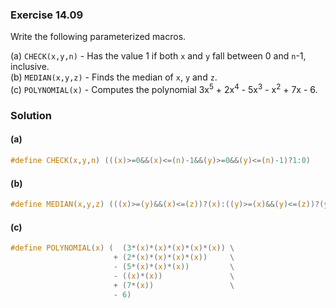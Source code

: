 ### Exercise 14.09

Write the following parameterized macros.

(a) `CHECK(x,y,n)` - Has the value 1 if both `x` and `y` fall between 0 and
`n`-1, inclusive.  
(b) `MEDIAN(x,y,z)` - Finds the median of `x`, `y` and `z`.  
(c) `POLYNOMIAL(x)` - Computes the polynomial 3x<sup>5</sup> + 2x<sup>4</sup> -
5x<sup>3</sup> - x<sup>2</sup> + 7x - 6.

### Solution

#### (a)

```c
#define CHECK(x,y,n) (((x)>=0&&(x)<=(n)-1&&(y)>=0&&(y)<=(n)-1)?1:0)
```

#### (b)

```c
#define MEDIAN(x,y,z) (((x)>=(y)&&(x)<=(z))?(x):((y)>=(x)&&(y)<=(z))?(y):(z))
```

#### (c)

```c
#define POLYNOMIAL(x) (  (3*(x)*(x)*(x)*(x)*(x)) \
                       + (2*(x)*(x)*(x)*(x))     \
                       - (5*(x)*(x)*(x))         \
                       - ((x)*(x))               \
                       + (7*(x))                 \
                       - 6)
```
